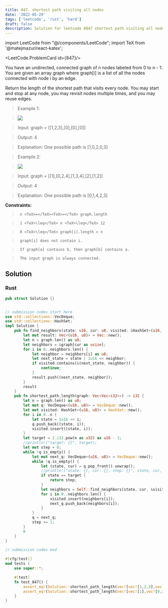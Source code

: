 ```yaml
---
title: 847. shortest path visiting all nodes
date: '2022-05-29'
tags: ['leetcode', 'rust', 'hard']
draft: false
description: Solution for leetcode 0847 shortest path visiting all nodes
---
```

import LeetCode from "@/components/LeetCode";
import TeX from '@matejmazur/react-katex';

<LeetCode.ProblemCard id={847}/>
 

  You have an undirected, connected graph of n nodes labeled from 0 to n - 1. You are given an array graph where graph[i] is a list of all the nodes connected with node i by an edge.

  Return the length of the shortest path that visits every node. You may start and stop at any node, you may revisit nodes multiple times, and you may reuse edges.

   

 >   Example 1:

 >   ![](https://assets.leetcode.com/uploads/2021/05/12/shortest1-graph.jpg)

 >   Input: graph <TeX>=</TeX> [[1,2,3],[0],[0],[0]]

 >   Output: 4

 >   Explanation: One possible path is [1,0,2,0,3]

  

 >   Example 2:

 >   ![](https://assets.leetcode.com/uploads/2021/05/12/shortest2-graph.jpg)

 >   Input: graph <TeX>=</TeX> [[1],[0,2,4],[1,3,4],[2],[1,2]]

 >   Output: 4

 >   Explanation: One possible path is [0,1,4,2,3]

  

   

  **Constraints:**

  

 >   	n <TeX>=</TeX><TeX>=</TeX> graph.length

 >   	1 <TeX>\leq</TeX> n <TeX>\leq</TeX> 12

 >   	0 <TeX>\leq</TeX> graph[i].length < n

 >   	graph[i] does not contain i.

 >   	If graph[a] contains b, then graph[b] contains a.

 >   	The input graph is always connected.


## Solution
### Rust
```rust
pub struct Solution {}


// submission codes start here
use std::collections::VecDeque;
use std::collections::HashSet;
impl Solution {
    pub fn find_neighbors(state: u16, cur: u8, visited: &HashSet<(u16, u8)>, graph: &Vec<Vec<i32>>)-> Vec<(u16, u8)> {
        let mut result: Vec<(u16, u8)> = Vec::new();
        let n = graph.len() as u8;
        let neighbors = &graph[cur as usize];
        for i in 0..neighbors.len() {
            let neighbor = neighbors[i] as u8;
            let next_state = state | 1u16 << neighbor; 
            if visited.contains(&(next_state, neighbor)) {
                continue;
            }
            result.push((next_state, neighbor));
        }
        result
    }
    pub fn shortest_path_length(graph: Vec<Vec<i32>>) -> i32 {
        let n = graph.len() as u8;
        let mut q: VecDeque<(u16, u8)> = VecDeque::new();
        let mut visited: HashSet<(u16, u8)> = HashSet::new();
        for i in 0..n {
            let state = 1u16 << i;
            q.push_back((state, i));
            visited.insert((state, i));
        }
        let target = 2_i32.pow(n as u32) as u16 - 1;
        //println!("target: {}", target);
        let mut step = 0;
        while !q.is_empty() {
            let mut next_q: VecDeque<(u16, u8)> = VecDeque::new();
            while !q.is_empty() {
                let (state, cur) = q.pop_front().unwrap();
                //println!("state: {}, cur: {}, step: {}", state, cur, step);
                if state == target {
                    return step;
                }
                let neighbors = Self::find_neighbors(state, cur, &visited, &graph);
                for i in 0..neighbors.len() {
                    visited.insert(neighbors[i]);
                    next_q.push_back(neighbors[i]);
                }
            }
            q = next_q;
            step += 1;
        }
        0
    }
}

// submission codes end

#[cfg(test)]
mod tests {
    use super::*;

    #[test]
    fn test_847() {
        assert_eq!(Solution::shortest_path_length(vec![vec![1,2,3],vec![0],vec![0],vec![0]]), 4);
        assert_eq!(Solution::shortest_path_length(vec![vec![1],vec![0,2,4],vec![1,3,4],vec![2],vec![1,2]]), 4);
    }
}

```
